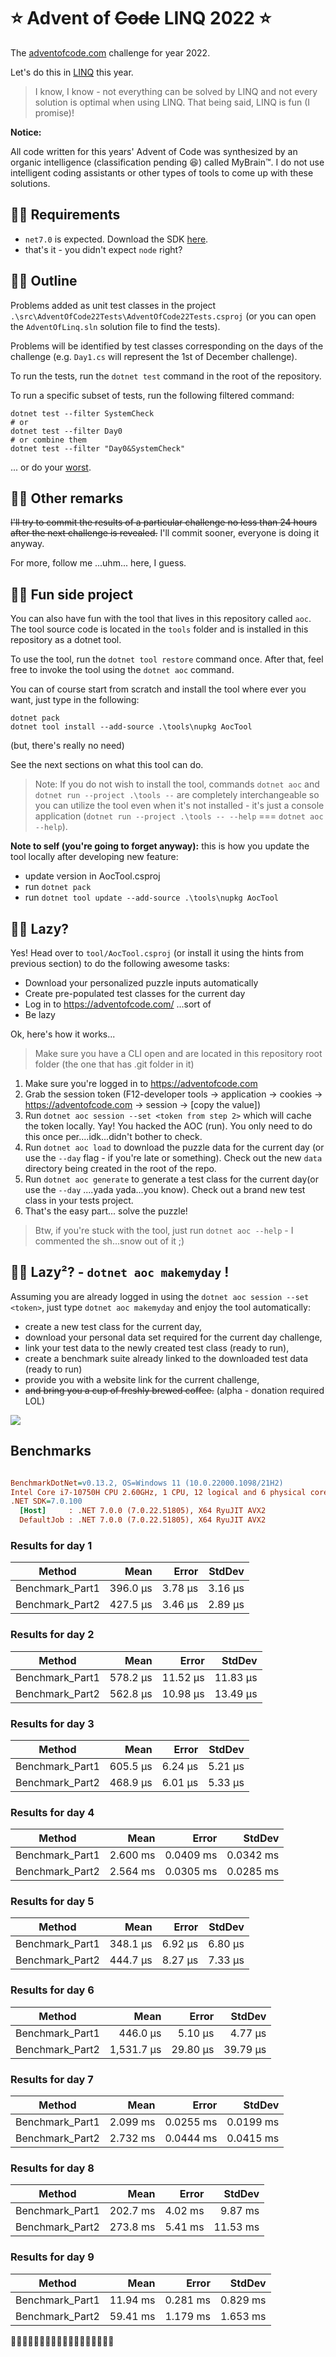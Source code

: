 # ⭐️ Advent of ~~Code~~ LINQ 2022 ⭐️

The [adventofcode.com](https://adventofcode.com/) challenge for year 2022.

Let's do this in [LINQ](https://learn.microsoft.com/en-us/dotnet/csharp/programming-guide/concepts/linq/) this year.

> I know, I know - not everything can be solved by LINQ and not every solution is optimal when using LINQ. That being said, LINQ is fun (I promise)!

**Notice:**

All code written for this years' Advent of Code was synthesized by an organic intelligence (classification pending 😆) called MyBrain™. I do not use intelligent coding assistants or other types of tools to come up with these solutions.

## 🎄🎄 Requirements

* `net7.0` is expected. Download the SDK [here](https://dotnet.microsoft.com/en-us/download/dotnet/7.0).
* that's it - you didn't expect `node` right?

## 🎄🎄 Outline

Problems added as unit test classes in the project `.\src\AdventOfCode22Tests\AdventOfCode22Tests.csproj` (or you can open the `AdventOfLinq.sln` solution file to find the tests).

Problems will be identified by test classes corresponding on the days of the challenge (e.g. `Day1.cs` will represent the 1st of December challenge).

To run the tests, run the `dotnet test` command in the root of the repository.

To run a specific subset of tests, run the following filtered command:

```pwsh
dotnet test --filter SystemCheck
# or
dotnet test --filter Day0
# or combine them
dotnet test --filter "Day0&SystemCheck"
```

... or do your [worst](https://github.com/Microsoft/vstest-docs/blob/main/docs/filter.md).

## 🎄🎄 Other remarks

~~I'll try to commit the results of a particular challenge no less than 24 hours after the next challenge is revealed.~~
I'll commit sooner, everyone is doing it anyway.

For more, follow me ...uhm... here, I guess.

## 🎄🎄 Fun side project

You can also have fun with the tool that lives in this repository called `aoc`. The tool source code is located in the `tools` folder and is installed in this repository as a dotnet tool.

To use the tool, run the `dotnet tool restore` command once. After that, feel free to invoke the tool using the `dotnet aoc` command.

You can of course start from scratch and install the tool where ever you want, just type in the following:

```pwsh
dotnet pack
dotnet tool install --add-source .\tools\nupkg AocTool
```

(but, there's really no need)

See the next sections on what this tool can do.

> Note: If you do not wish to install the tool, commands `dotnet aoc` and `dotnet run --project .\tools --` are completely interchangeable so you can utilize the tool even when it's not installed - it's just a console application (`dotnet run --project .\tools -- --help` === `dotnet aoc --help`).

**Note to self (you're going to forget anyway):** this is how you update the tool locally after developing new feature:

* update version in AocTool.csproj
* run `dotnet pack`
* run `dotnet tool update --add-source .\tools\nupkg AocTool`

## 🎄🎄 Lazy?

Yes! Head over to `tool/AocTool.csproj` (or install it using the hints from previous section) to do the following awesome tasks:

* Download your personalized puzzle inputs automatically
* Create pre-populated test classes for the current day
* Log in to https://adventofcode.com/ ...sort of
* Be lazy

Ok, here's how it works...

> Make sure you have a CLI open and are located in this repository root folder (the one that has .git folder in it)

1. Make sure you're logged in to https://adventofcode.com
2. Grab the session token (F12-developer tools -> application -> cookies -> https://adventofcode.com -> session -> [copy the value])
3. Run `dotnet aoc session --set <token from step 2>` which will cache the token locally. Yay! You hacked the AOC (run). You only need to do this once per....idk...didn't bother to check.
4. Run `dotnet aoc load` to download the puzzle data for the current day (or use the `--day` flag - if you're late or something). Check out the new `data` directory being created in the root of the repo.
5. Run `dotnet aoc generate` to generate a test class for the current day(or use the `--day` ....yada yada...you know). Check out a brand new test class in your tests project.
6. That's the easy part... solve the puzzle!

> Btw, if you're stuck with the tool, just run `dotnet aoc --help` - I commented the sh...snow out of it ;)

## 🎄🎄 Lazy²? - `dotnet aoc makemyday` !

Assuming you are already logged in using the `dotnet aoc session --set <token>`, just type `dotnet aoc makemyday` and enjoy the tool automatically: 

* create a new test class for the current day, 
* download your personal data set required for the current day challenge,
* link your test data to the newly created test class (ready to run),
* create a benchmark suite already linked to the downloaded test data (ready to run)
* provide you with a website link for the current challenge,
* ~~and bring you a cup of freshly brewed coffee.~~ (alpha - donation required LOL)

![](makemyday.gif)






## Benchmarks

``` ini

BenchmarkDotNet=v0.13.2, OS=Windows 11 (10.0.22000.1098/21H2)
Intel Core i7-10750H CPU 2.60GHz, 1 CPU, 12 logical and 6 physical cores
.NET SDK=7.0.100
  [Host]     : .NET 7.0.0 (7.0.22.51805), X64 RyuJIT AVX2
  DefaultJob : .NET 7.0.0 (7.0.22.51805), X64 RyuJIT AVX2


```


### Results for day 1

|          Method |     Mean |   Error |  StdDev |
|---------------- |---------:|--------:|--------:|
| Benchmark_Part1 | 396.0 μs | 3.78 μs | 3.16 μs |
| Benchmark_Part2 | 427.5 μs | 3.46 μs | 2.89 μs |

### Results for day 2

|          Method |     Mean |    Error |   StdDev |
|---------------- |---------:|---------:|---------:|
| Benchmark_Part1 | 578.2 μs | 11.52 μs | 11.83 μs |
| Benchmark_Part2 | 562.8 μs | 10.98 μs | 13.49 μs |

### Results for day 3

|          Method |     Mean |   Error |  StdDev |
|---------------- |---------:|--------:|--------:|
| Benchmark_Part1 | 605.5 μs | 6.24 μs | 5.21 μs |
| Benchmark_Part2 | 468.9 μs | 6.01 μs | 5.33 μs |

### Results for day 4

|          Method |     Mean |     Error |    StdDev |
|---------------- |---------:|----------:|----------:|
| Benchmark_Part1 | 2.600 ms | 0.0409 ms | 0.0342 ms |
| Benchmark_Part2 | 2.564 ms | 0.0305 ms | 0.0285 ms |

### Results for day 5

|          Method |     Mean |   Error |  StdDev |
|---------------- |---------:|--------:|--------:|
| Benchmark_Part1 | 348.1 μs | 6.92 μs | 6.80 μs |
| Benchmark_Part2 | 444.7 μs | 8.27 μs | 7.33 μs |

### Results for day 6

|          Method |       Mean |    Error |   StdDev |
|---------------- |-----------:|---------:|---------:|
| Benchmark_Part1 |   446.0 μs |  5.10 μs |  4.77 μs |
| Benchmark_Part2 | 1,531.7 μs | 29.80 μs | 39.79 μs |

### Results for day 7

|          Method |     Mean |     Error |    StdDev |
|---------------- |---------:|----------:|----------:|
| Benchmark_Part1 | 2.099 ms | 0.0255 ms | 0.0199 ms |
| Benchmark_Part2 | 2.732 ms | 0.0444 ms | 0.0415 ms |

### Results for day 8

|          Method |     Mean |   Error |   StdDev |
|---------------- |---------:|--------:|---------:|
| Benchmark_Part1 | 202.7 ms | 4.02 ms |  9.87 ms |
| Benchmark_Part2 | 273.8 ms | 5.41 ms | 11.53 ms |

### Results for day 9

|          Method |     Mean |    Error |   StdDev |
|---------------- |---------:|---------:|---------:|
| Benchmark_Part1 | 11.94 ms | 0.281 ms | 0.829 ms |
| Benchmark_Part2 | 59.41 ms | 1.179 ms | 1.653 ms |


<!-- end benchmarks -->






🎄🎄🎄🎄🎄🎄🎄🎄🎄🎄🎄🎄🎄🎄🎄🎄🎄🎄